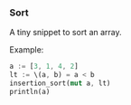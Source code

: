 ### Sort

A tiny snippet to sort an array.

Example:

```rust
a := [3, 1, 4, 2]
lt := \(a, b) = a < b
insertion_sort(mut a, lt)
println(a)
```
